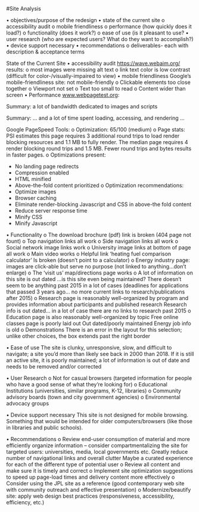 #Site Analysis

•	objectives/purpose of the redesign
•	state of the current site
o	accessibility audit
o	mobile friendliness
o	performance (how quickly does it load?)
o	functionality (does it work?)
o	ease of use (is it pleasant to use?
•	user research (who are expected users? What do they want to accomplish?)
•	device support necessary
•	recommendations
o	deliverables- each with description & acceptance terms

State of the Current Site
•	accessibility audit
https://wave.webaim.org/  results:
o	most images were missing alt text
o	link text color is low contrast (difficult for color-/visually-impaired to view)
•	mobile friendliness
Google’s mobile-friendliness site:  not mobile-friendly
o	Clickable elements too close together
o	Viewport not set
o	Text too small to read
o	Content wider than screen
•	Performance
www.webpagetest.org:
 
Summary: a lot of bandwidth dedicated to images and scripts

 

Summary: … and a lot of time spent loading, accessing, and rendering … 



Google PageSpeed Tools:
o	Optimization: 65/100 (medium)
o	Page stats: PSI estimates this page requires 3 additional round trips to load render blocking resources and 1.1 MB to fully render. The median page requires 4 render blocking round trips and 1.5 MB. Fewer round trips and bytes results in faster pages.
o	Optimizations present:
-	No landing page redirects
-	Compression enabled
-	HTML minified
-	Above-the-fold content prioritized
o	Optimization recommendations:
-	Optimize images
-	Browser caching
-	Eliminate render-blocking Javascript and CSS in above-the fold content
-	Reduce server response time
-	Minify CSS
-	Minify Javascript

•	Functionality
o	The download brochure (pdf) link is broken (404 page not fount)
o	Top navigation links all work
o	Side navigation links all work
o	Social network image links work
o	University image links at bottom of page all work
o	Main video works
o	Helpful link ‘heating fuel comparison calculator’ Is broken (doesn’t point to a calculator)
o	Energy industry page: images are click-able but serve no purpose (not linked to anything…don’t enlarge)
o	The ‘visit us’ map/directions page works
o	A lot of information on this site is out dated …is this site even being maintained? There doesn’t seem to be anything past 2015 in a lot of cases (deadlines for applications that passed 3 years ago… no more current links to research/publications after 2015)
o	Research page is reasonably well-organized by program and provides information about participants and published research
Research info is out dated… in a lot of case there are no links to research past 2015
o	Education page is also reasonably well-organized by topic
Free online classes page is poorly laid out
Out dated/poorly maintained
Energy job info is old
o	Demonstrations
There is an error in the layout for this selection; unlike other choices, the box extends past the right border

•	Ease of use
The site is clunky, unresponsive, slow, and difficult to navigate; a site you’d more than likely see back in 2000 than 2018. If it is still an active site, it is poorly maintained; a lot of information is out of date and needs to be removed and/or corrected



•	User Research
o	Not for casual browsers (targeted information for people who have a good sense of what they’re looking for)
o	Educational Institutions (universities, similar programs, K-12, libraries)
o	Community advisory boards (town and city government agencies)
o	Environmental advocacy groups

•	Device support necessary
This site is not designed for mobile browsing. Something that would be intended for older computers/browsers (like those in libraries and public schools).

•	Recommendations
o	Review end-user consumption of material and more efficiently organize information – consider compartmentalizing the site for targeted users: universities, media, local governments etc. 
Greatly reduce number of navigational links and overall clutter
Maybe a curated experience for each of the different type of potential user
o	Review all content and make sure it is timely and correct
o	Implement site optimization suggestions to speed up page-load times and delivery content more effectively
o	Consider using the JPL site as a reference (good contemporary web site with community outreach and effective presentation)
o	Modernize/beautify site: apply web design best practices (responsiveness, accessibility, efficiency, etc.)


